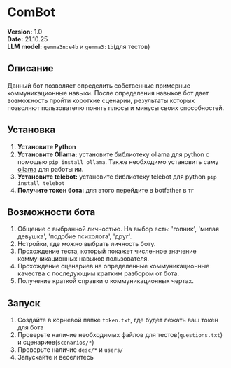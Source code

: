 # ComBot    
**Version:** 1.0    
**Date:** 21.10.25  
**LLM model:** `gemma3n:e4b` и `gemma3:1b`(для тестов)

## Описание
Данный бот позволяет определить собственные примерные коммуникационные навыки. После определения навыков бот дает возможность пройти короткие сценарии, результаты которых позволяют пользователю понять плюсы и минусы своих способностей.

## Установка
1. **Установите Python**
2. **Установите Ollama:** установите библиотеку ollama для python с помощью `pip install ollama`. Также необходимо установить саму [ollama](https://ollama.com) для работы ии.
3. **Установите telebot:** установите библиотеку telebot для python `pip install telebot`
4. **Получите токен бота:** для этого перейдите в botfather в тг    

## Возможности бота
1. Общение с выбранной личностью. На выбор есть: 'гопник', 'милая девушка', 'подобие психолога', 'друг'.
2. Нстройки, где можно выбрать личность боту.
3. Прохождение теста, который покажет численное значение коммуникационных навыков пользователя.
4. Прохождение сценариев на определенные коммуникационные качества с последующим кратким разбором от бота.
5. Получение краткой справки о коммуникационных чертах. 

## Запуск
1. Создайте в корневой папке `token.txt`, где будет лежать ваш токен для бота
2. Проверьте наличие необходимых файлов для тестов(`questions.txt`) и сценариев(`scenarios/*`)
3. Проверьте наличие `desc/*` и `users/`
3. Запускайте и веселитесь